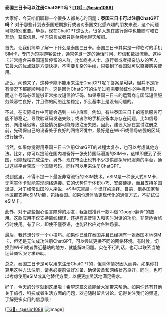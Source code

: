 **泰国三日卡可以注册ChatGPT吗？[[TG💪+ @esim1088](https://t.me/s/esim1088)]**

大家好，今天咱们聊聊一个很多人都关心的问题：**泰国三日卡可以注册ChatGPT吗？** 对于那些计划去泰国短期旅行或者对泰国文化感兴趣的朋友来说，这个问题可能特别重要。毕竟，现在ChatGPT这么火，很多人想在旅行途中也能随时和它互动，获取信息、学习语言或者只是单纯地聊天解闷。

首先，让我们简单了解一下什么是泰国三日卡。泰国三日卡其实是一种临时的手机SIM卡，专门为短期游客设计，通常包含一定的通话时间、短信和数据流量。这种卡非常适合来泰国短暂停留的人群，比如商务人士、旅行者或者探亲访友的客人。它最大的优点就是方便快捷，不需要复杂的手续，只要到了泰国就可以直接购买使用。

那么，问题来了，这种卡能不能用来注册ChatGPT呢？答案是**可以**，但并不是所有情况下都能顺利操作。这是因为ChatGPT的注册过程需要验证你的手机号码，而这个号码必须能够正常接收短信验证码。如果泰国三日卡的运营商与国际短信服务兼容性良好，并且你的网络连接稳定，那么基本上是没有问题的。

不过，在实际操作中可能会遇到一些小麻烦。例如，有些泰国三日卡的短信服务可能不够稳定，导致验证码发送失败；或者你的手机设备本身存在问题，比如信号弱、网络延迟等。这些情况都可能导致注册失败。因此，建议大家在尝试注册之前，先确保自己的设备处于良好的网络环境中，最好是在Wi-Fi或信号较强的区域进行操作。

当然，如果你觉得用泰国三日卡注册ChatGPT的过程太复杂，也可以考虑其他方法。比如，你可以提前在国内准备好一张支持国际漫游的SIM卡，这样即便到了泰国，也能轻松完成注册。另外，现在市面上也有不少提供虚拟号码服务的平台，通过这些平台获取一个国际号码，同样可以用来注册ChatGPT。

说到这里，不得不提一下最近非常流行的eSIM技术。eSIM是一种嵌入式SIM卡，无需实体卡就能实现网络连接。它的优势在于体积小巧、安装便捷，而且支持多国漫游。对于经常出国的人来说，eSIM无疑是一个很好的选择。目前，很多国家和地区都支持eSIM功能，包括泰国。如果你想体验更现代化的通信方式，不妨试试eSIM卡。

此外，对于那些担心语言障碍的朋友，我强烈推荐一款叫做“Google翻译”的应用。这款应用不仅支持离线翻译，还拥有语音输入和实时对话的功能，非常适合旅行时使用。有了它，即使不懂泰语，也能轻松应对各种场景。

最后，我还想分享一个小技巧。如果你已经在泰国并且已经拥有一张泰国本地SIM卡，但还是无法成功注册ChatGPT，可以尝试更换不同的网络环境。有时候，切换到Wi-Fi或者靠近基站的地方，就能解决问题。实在不行的话，也可以联系当地运营商客服寻求帮助。

总之，泰国三日卡是可以用来注册ChatGPT的，但具体情况因人而异。如果你打算用这种方法注册，请务必提前做好准备，确保设备和网络状态良好。同时，也可以考虑使用eSIM或其他替代方案，以便更加灵活地满足需求。

好了，今天的分享就到这里啦！希望这篇文章能给大家带来帮助。如果你还有其他关于旅行、科技或者生活方面的问题，欢迎随时留言讨论。记得关注我们的频道，了解更多实用的信息哦！

[[TG💪+ @esim1088](https://t.me/s/esim1088) ![Image](https://i.postimg.cc/4NQfJmqS/Snipaste-2025-05-13-00-14-12.png)]